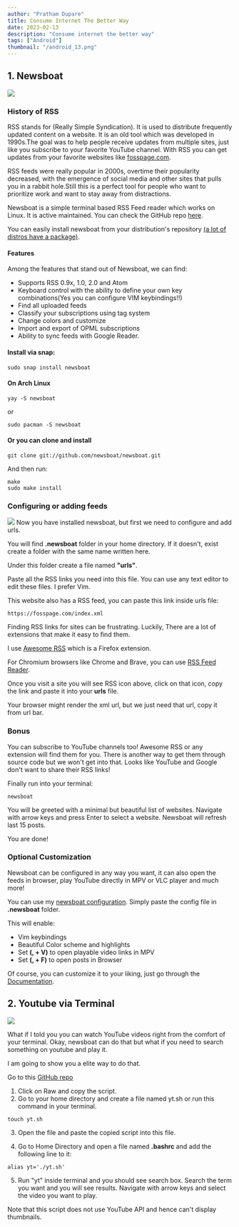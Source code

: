```yaml
---
author: "Pratham Dupare"
title: Consume Internet The Better Way
date: 2023-02-13
description: "Consume internet the better way"
tags: ["Android"]
thumbnail: "/android_13.png"
---
```


## 1. Newsboat

<img class="special-img-class" src="/2023/newsboat/newsboat.png"/>

### History of RSS

RSS stands for (Really Simple Syndication). It is used to distribute frequently updated content on a website. It is an old tool which was developed in 1990s.The goal was to help people receive updates from multiple sites, just like you subscribe to your favorite YouTube channel. With RSS you can get updates from your favorite websites like [fosspage.com](fosspage.com).

RSS feeds were really popular in 2000s, overtime their popularity decreased, with the emergence of social media and other sites that pulls you in a rabbit hole.Still this is a perfect tool for people who want to prioritize work and want to stay away from distractions.


Newsboat is a simple terminal based RSS Feed reader which works on Linux. It is active maintained. You can check the GitHub repo [here](https://github.com/newsboat/newsboat).

You can easily install newsboat from your distribution's repository [(a lot of distros have a package)](https://repology.org/project/newsboat).

#### Features

Among the features that stand out of Newsboat, we can find:

 - Supports RSS 0.9x, 1.0, 2.0 and Atom
 - Keyboard control with the ability to define your own key combinations(Yes you can   configure VIM keybindings!!)
 - Find all uploaded feeds
 - Classify your subscriptions using tag system
 - Change colors and customize   
 - Import and export of OPML subscriptions
 - Ability to sync feeds with Google Reader.


#### Install via snap:

```
sudo snap install newsboat
```

#### On Arch Linux
```
yay -S newsboat
```
or 

```
sudo pacman -S newsboat
```

#### Or you can clone and install 

```
git clone git://github.com/newsboat/newsboat.git
```

And then run:
```
make
sudo make install
```

### Configuring or adding feeds


<img class="special-img-class" src="/2023/newsboat/url.png"/>
Now you have installed newsboat, but first we need to configure and add urls.

You will find **.newsboat** folder in your home directory. If it doesn't, exist create a folder with the same name written here.

Under this folder create a file named **"urls"**.

Paste all the RSS links you need into this file. You can use any text editor to edit these files. I prefer Vim.

This website also has a RSS feed, you can paste this link inside urls file:
```
https://fosspage.com/index.xml
```

Finding RSS links for sites can be frustrating. Luckily, There are a lot of extensions that make it easy to find them.

I use [Awesome RSS](https://addons.mozilla.org/en-US/firefox/addon/awesome-rss/) which is a Firefox extension.

For Chromium browsers like Chrome and Brave, you can use [RSS Feed Reader](https://chrome.google.com/webstore/detail/rss-feed-reader/pnjaodmkngahhkoihejjehlcdlnohgmp?hl=en).

Once you visit a site you will see RSS icon above, click on that icon, copy the link and paste it into your **urls** file.

Your browser might render the xml url, but we just need that url, copy it from url bar.



### Bonus
You can subscribe to YouTube channels too! Awesome RSS or any extension will find them for you. There is another way to get them through source code but we won't get into that. Looks like YouTube and Google don't want to share their RSS links!

Finally run into your terminal:
```
newsboat 
```

You will be greeted with a minimal but beautiful list of websites. Navigate with arrow keys and press Enter to select a website. Newsboat will refresh last 15 posts.

You are done!

### Optional Customization
Newsboat can be configured in any way you want, it can also open the feeds in browser, play YouTube directly in MPV or VLC player and much more!

You can use my [newsboat configuration](). Simply paste the config file in **.newsboat** folder.

This will enable:

- Vim keybindings
- Beautiful Color scheme and highlights
- Set **(, + V)** to open playable video links in MPV
- Set **(, + F)** to open posts in Browser

Of course, you can customize it to your liking, just go through the [Documentation](https://newsboat.org/releases/2.18/docs/newsboat.html).

## 2. Youtube via Terminal

<img class="special-img-class" src="/2023/newsboat/youtube_terminal.png"/>

What if I told you you can watch YouTube videos right from the comfort of your terminal. Okay, newsboat can do that but what if you need to search something on youtube and play it.

I am going to show you a elite way to do that.

Go to this [GitHub repo](https://github.com/sayan01/scripts/blob/master/yt)

1. Click on Raw and copy the script.
2. Go to your home directory and create a file named yt.sh
   or run this command in your terminal.

```
touch yt.sh
```

3. Open the file and paste the copied script into this file.

4. Go to Home Directory and open a file named **.bashrc** and add the following line to it:

```
alias yt='./yt.sh'
```
5. Run "yt" inside terminal and you should see search box. Search the term you want and you will see results. Navigate with arrow keys and select the video you want to play.

Note that this script does not use YouTube API and hence can't display thumbnails.

